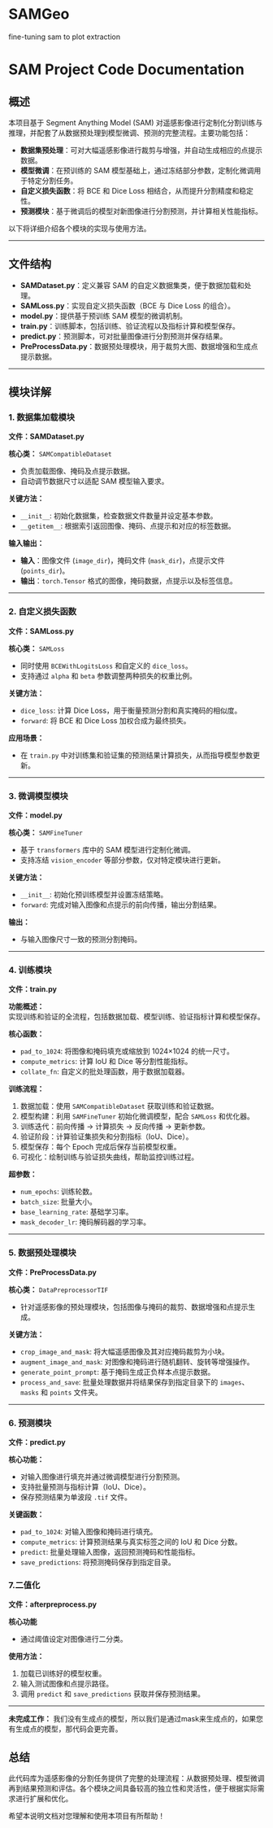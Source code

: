 # SAMGeo
fine-tuning sam to plot extraction
# SAM Project Code Documentation

## 概述

本项目基于 Segment Anything Model (SAM) 对遥感影像进行定制化分割训练与推理，并配套了从数据预处理到模型微调、预测的完整流程。主要功能包括：  
- **数据集预处理**：可对大幅遥感影像进行裁剪与增强，并自动生成相应的点提示数据。  
- **模型微调**：在预训练的 SAM 模型基础上，通过冻结部分参数，定制化微调用于特定分割任务。  
- **自定义损失函数**：将 BCE 和 Dice Loss 相结合，从而提升分割精度和稳定性。  
- **预测模块**：基于微调后的模型对新图像进行分割预测，并计算相关性能指标。

以下将详细介绍各个模块的实现与使用方法。

---

## 文件结构

- **SAMDataset.py**：定义兼容 SAM 的自定义数据集类，便于数据加载和处理。  
- **SAMLoss.py**：实现自定义损失函数（BCE 与 Dice Loss 的组合）。  
- **model.py**：提供基于预训练 SAM 模型的微调机制。  
- **train.py**：训练脚本，包括训练、验证流程以及指标计算和模型保存。  
- **predict.py**：预测脚本，可对批量图像进行分割预测并保存结果。  
- **PreProcessData.py**：数据预处理模块，用于裁剪大图、数据增强和生成点提示数据。

---

## 模块详解

### 1. 数据集加载模块
**文件：SAMDataset.py**

**核心类：** `SAMCompatibleDataset`  
- 负责加载图像、掩码及点提示数据。  
- 自动调节数据尺寸以适配 SAM 模型输入要求。

**关键方法：**  
- `__init__`: 初始化数据集，检查数据文件数量并设定基本参数。  
- `__getitem__`: 根据索引返回图像、掩码、点提示和对应的标签数据。

**输入输出：**  
- **输入**：图像文件 (`image_dir`)，掩码文件 (`mask_dir`)，点提示文件 (`points_dir`)。  
- **输出**：`torch.Tensor` 格式的图像，掩码数据，点提示以及标签信息。

---

### 2. 自定义损失函数
**文件：SAMLoss.py**

**核心类：** `SAMLoss`  
- 同时使用 `BCEWithLogitsLoss` 和自定义的 `dice_loss`。  
- 支持通过 `alpha` 和 `beta` 参数调整两种损失的权重比例。

**关键方法：**  
- `dice_loss`: 计算 Dice Loss，用于衡量预测分割和真实掩码的相似度。  
- `forward`: 将 BCE 和 Dice Loss 加权合成为最终损失。

**应用场景：**  
- 在 `train.py` 中对训练集和验证集的预测结果计算损失，从而指导模型参数更新。

---

### 3. 微调模型模块
**文件：model.py**

**核心类：** `SAMFineTuner`  
- 基于 `transformers` 库中的 SAM 模型进行定制化微调。  
- 支持冻结 `vision_encoder` 等部分参数，仅对特定模块进行更新。

**关键方法：**  
- `__init__`: 初始化预训练模型并设置冻结策略。  
- `forward`: 完成对输入图像和点提示的前向传播，输出分割结果。

**输出：**  
- 与输入图像尺寸一致的预测分割掩码。

---

### 4. 训练模块
**文件：train.py**

**功能概述：**  
实现训练和验证的全流程，包括数据加载、模型训练、验证指标计算和模型保存。

**核心函数：**  
- `pad_to_1024`: 将图像和掩码填充或缩放到 1024×1024 的统一尺寸。  
- `compute_metrics`: 计算 IoU 和 Dice 等分割性能指标。  
- `collate_fn`: 自定义的批处理函数，用于数据加载器。

**训练流程：**  
1. 数据加载：使用 `SAMCompatibleDataset` 获取训练和验证数据。  
2. 模型构建：利用 `SAMFineTuner` 初始化微调模型，配合 `SAMLoss` 和优化器。  
3. 训练迭代：前向传播 -> 计算损失 -> 反向传播 -> 更新参数。  
4. 验证阶段：计算验证集损失和分割指标（IoU、Dice）。  
5. 模型保存：每个 Epoch 完成后保存当前模型权重。  
6. 可视化：绘制训练与验证损失曲线，帮助监控训练过程。

**超参数：**  
- `num_epochs`: 训练轮数。  
- `batch_size`: 批量大小。  
- `base_learning_rate`: 基础学习率。  
- `mask_decoder_lr`: 掩码解码器的学习率。

---

### 5. 数据预处理模块
**文件：PreProcessData.py**

**核心类：** `DataPreprocessorTIF`  
- 针对遥感影像的预处理模块，包括图像与掩码的裁剪、数据增强和点提示生成。

**关键方法：**  
- `crop_image_and_mask`: 将大幅遥感图像及其对应掩码裁剪为小块。  
- `augment_image_and_mask`: 对图像和掩码进行随机翻转、旋转等增强操作。  
- `generate_point_prompt`: 基于掩码生成正负样本点提示数据。  
- `process_and_save`: 批量处理数据并将结果保存到指定目录下的 `images`、`masks` 和 `points` 文件夹。

---

### 6. 预测模块
**文件：predict.py**

**核心功能：**  
- 对输入图像进行填充并通过微调模型进行分割预测。  
- 支持批量预测与指标计算（IoU、Dice）。  
- 保存预测结果为单波段 `.tif` 文件。

**关键函数：**  
- `pad_to_1024`: 对输入图像和掩码进行填充。  
- `compute_metrics`: 计算预测结果与真实标签之间的 IoU 和 Dice 分数。  
- `predict`: 批量处理输入图像，返回预测掩码和性能指标。  
- `save_predictions`: 将预测掩码保存到指定目录。

### 7.二值化
**文件：afterpreprocess.py**

**核心功能**
- 通过阈值设定对图像进行二分类。

**使用方法：**  
1. 加载已训练好的模型权重。  
2. 输入测试图像和点提示路径。  
3. 调用 `predict` 和 `save_predictions` 获取并保存预测结果。

---

**未完成工作：**
我们没有生成点的模型，所以我们是通过mask来生成点的，如果您有生成点的模型，那代码会更完善。

## 总结

此代码库为遥感影像的分割任务提供了完整的处理流程：从数据预处理、模型微调再到结果预测和评估。各个模块之间具备较高的独立性和灵活性，便于根据实际需求进行扩展和优化。


希望本说明文档对您理解和使用本项目有所帮助！
